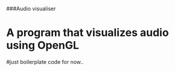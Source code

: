 ###Audio visualiser
# A program that visualizes audio using OpenGL
#just boilerplate code for now..
